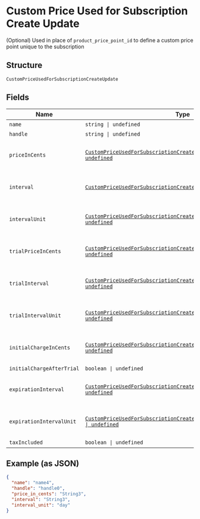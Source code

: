 
# Custom Price Used for Subscription Create Update

(Optional) Used in place of `product_price_point_id` to define a custom price point unique to the subscription

## Structure

`CustomPriceUsedForSubscriptionCreateUpdate`

## Fields

| Name | Type | Tags | Description |
|  --- | --- | --- | --- |
| `name` | `string \| undefined` | Optional | (Optional) |
| `handle` | `string \| undefined` | Optional | (Optional) |
| `priceInCents` | [`CustomPriceUsedForSubscriptionCreateUpdatePriceInCents \| undefined`](../../doc/models/containers/custom-price-used-for-subscription-create-update-price-in-cents.md) | Optional | This is a container for one-of cases. |
| `interval` | [`CustomPriceUsedForSubscriptionCreateUpdateInterval \| undefined`](../../doc/models/containers/custom-price-used-for-subscription-create-update-interval.md) | Optional | This is a container for one-of cases. |
| `intervalUnit` | [`CustomPriceUsedForSubscriptionCreateUpdateIntervalUnit \| undefined`](../../doc/models/containers/custom-price-used-for-subscription-create-update-interval-unit.md) | Optional | This is a container for one-of cases. |
| `trialPriceInCents` | [`CustomPriceUsedForSubscriptionCreateUpdateTrialPriceInCents \| undefined`](../../doc/models/containers/custom-price-used-for-subscription-create-update-trial-price-in-cents.md) | Optional | This is a container for one-of cases. |
| `trialInterval` | [`CustomPriceUsedForSubscriptionCreateUpdateTrialInterval \| undefined`](../../doc/models/containers/custom-price-used-for-subscription-create-update-trial-interval.md) | Optional | This is a container for one-of cases. |
| `trialIntervalUnit` | [`CustomPriceUsedForSubscriptionCreateUpdateTrialIntervalUnit \| undefined`](../../doc/models/containers/custom-price-used-for-subscription-create-update-trial-interval-unit.md) | Optional | This is a container for one-of cases. |
| `initialChargeInCents` | [`CustomPriceUsedForSubscriptionCreateUpdateInitialChargeInCents \| undefined`](../../doc/models/containers/custom-price-used-for-subscription-create-update-initial-charge-in-cents.md) | Optional | This is a container for one-of cases. |
| `initialChargeAfterTrial` | `boolean \| undefined` | Optional | (Optional) |
| `expirationInterval` | [`CustomPriceUsedForSubscriptionCreateUpdateExpirationInterval \| undefined`](../../doc/models/containers/custom-price-used-for-subscription-create-update-expiration-interval.md) | Optional | This is a container for one-of cases. |
| `expirationIntervalUnit` | [`CustomPriceUsedForSubscriptionCreateUpdateExpirationIntervalUnit \| undefined`](../../doc/models/containers/custom-price-used-for-subscription-create-update-expiration-interval-unit.md) | Optional | This is a container for one-of cases. |
| `taxIncluded` | `boolean \| undefined` | Optional | (Optional) |

## Example (as JSON)

```json
{
  "name": "name4",
  "handle": "handle0",
  "price_in_cents": "String3",
  "interval": "String3",
  "interval_unit": "day"
}
```

